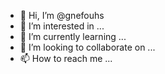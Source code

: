 - 👋 Hi, I’m @gnefouhs
- 👀 I’m interested in ...
- 🌱 I’m currently learning ...
- 💞️ I’m looking to collaborate on ...
- 📫 How to reach me ...

<!---
gnefouhs/gnefouhs is a ✨ special ✨ repository because its `README.md` (this file) appears on your GitHub profile.
You can click the Preview link to take a look at your changes.
--->

